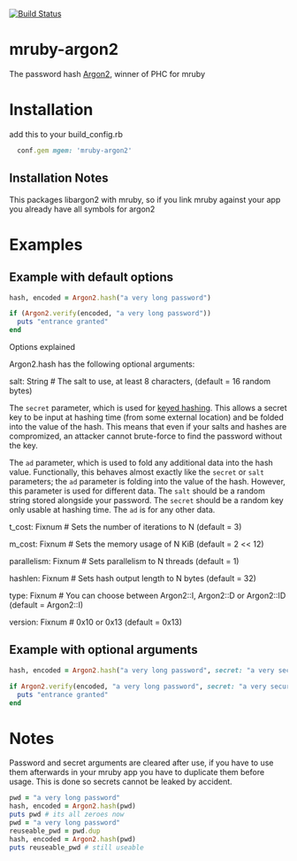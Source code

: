[![Build Status](https://travis-ci.org/Asmod4n/mruby-argon2.svg?branch=master)](https://travis-ci.org/Asmod4n/mruby-argon2)
# mruby-argon2

The password hash [Argon2](https://github.com/P-H-C/phc-winner-argon2), winner of PHC for mruby

Installation
============

add this to your build_config.rb
```ruby
  conf.gem mgem: 'mruby-argon2'
```
Installation Notes
------------------
This packages libargon2 with mruby, so if you link mruby against your app you already have all symbols for argon2

Examples
========

Example with default options
----------------------------
```ruby
hash, encoded = Argon2.hash("a very long password")

if (Argon2.verify(encoded, "a very long password"))
  puts "entrance granted"
end
```

Options explained

Argon2.hash has the following optional arguments:

salt: String # The salt to use, at least 8 characters, (default = 16 random bytes)

The `secret` parameter, which is used for [keyed hashing](
   https://en.wikipedia.org/wiki/Hash-based_message_authentication_code).
   This allows a secret key to be input at hashing time (from some external
   location) and be folded into the value of the hash. This means that even if
   your salts and hashes are compromized, an attacker cannot brute-force to find
   the password without the key.

The `ad` parameter, which is used to fold any additional data into the hash
   value. Functionally, this behaves almost exactly like the `secret` or `salt`
   parameters; the `ad` parameter is folding into the value of the hash.
   However, this parameter is used for different data. The `salt` should be a
   random string stored alongside your password. The `secret` should be a random
   key only usable at hashing time. The `ad` is for any other data.

t_cost: Fixnum # Sets the number of iterations to N (default = 3)

m_cost: Fixnum # Sets the memory usage of N KiB (default = 2 << 12)

parallelism: Fixnum # Sets parallelism to N threads (default = 1)

hashlen: Fixnum # Sets hash output length to N bytes (default = 32)

type: Fixnum # You can choose between Argon2::I, Argon2::D or Argon2::ID (default = Argon2::I)

version: Fixnum # 0x10 or 0x13 (default = 0x13)


Example with optional arguments
-------------------------------
```ruby
hash, encoded = Argon2.hash("a very long password", secret: "a very secure secret")

if Argon2.verify(encoded, "a very long password", secret: "a very secure secret")
  puts "entrance granted"
end
```



Notes
=====

Password and secret arguments are cleared after use, if you have to use them afterwards in your mruby app you have to duplicate them before usage.
This is done so secrets cannot be leaked by accident.

```ruby
pwd = "a very long password"
hash, encoded = Argon2.hash(pwd)
puts pwd # its all zeroes now
pwd = "a very long password"
reuseable_pwd = pwd.dup
hash, encoded = Argon2.hash(pwd)
puts reuseable_pwd # still useable
```
